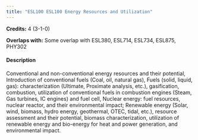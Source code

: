 ```yaml
---
title: "ESL100 ESL100 Energy Resources and Utilization"
---
```

**Credits:** 4 (3-1-0)

**Overlaps with:** Some overlap with ESL380, ESL714, ESL734, ESL875, PHY302

#### Description
Conventional and non-conventional energy resources and their potential, Introduction of conventional fuels (Coal, oil, natural gas), Fuels (solid, liquid, gas): characterization (Ultimate, Proximate analysis, etc.), gasification, combustion, utilization of conventional fuels in combustion engines (Steam, Gas turbines, IC engines) and fuel cell, Nuclear energy: fuel resources, nuclear reactor, and their environmental impact; Renewable energy (Solar, wind, biomass, hydro energy, geothermal, OTEC, tidal, etc.), resource assessment and their potential, biomass characterization, utilization of renewable energy and bio-energy for heat and power generation, and environmental impact.